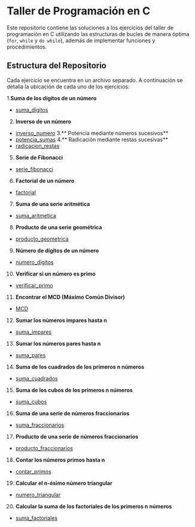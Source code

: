 # Taller de Programación en C

Este repositorio contiene las soluciones a los ejercicios del taller de programación en C utilizando las estructuras de bucles de manera óptima (`for`, `while` y `do while`), además de implementar funciones y procedimientos.

## Estructura del Repositorio

Cada ejercicio se encuentra en un archivo separado. A continuación se detalla la ubicación de cada uno de los ejercicios:

1.**Suma de los dígitos de un número**
-	[suma_digitos]()
2. **Inverso de un número**
-	[inverso_numero]()
3.** Potencia mediante números sucesivos**
-	[potencia_sumas]()
4.** Radicación mediante restas sucesivas**
-	[radicacion_restas]()
5. **Serie de Fibonacci**
-	[serie_fibonacci]()
6. **Factorial de un número**
-	[factorial]()
7. **Suma de una serie aritmética**
-	[suma_aritmetica]()
8. **Producto de una serie geométrica**
-	[producto_geometrica]()
9. **Número de dígitos de un número**
-	[numero_digitos]()
10. **Verificar si un número es primo**
-	[verificar_primo]()
11. **Encontrar el MCD (Máximo Común Divisor)**
-	[MCD]()
12. **Sumar los números impares hasta n**
-	[suma_impares]()
13. **Sumar los números pares hasta n**
-	[suma_pares]()
14. **Suma de los cuadrados de los primeros n números**
-	[suma_cuadrados]()
15. **Suma de los cubos de los primeros n números**
-	[suma_cubos]()
16. **Suma de una serie de números fraccionarios**
-	[suma_fraccionarios]()
17. **Producto de una serie de números fraccionarios**
-	[producto_fraccionarios]()
18. **Contar los números primos hasta n**
-	[contar_primos]()
19. **Calcular el n-ésimo número triangular**
-	[numero_triangular]()
20. **Calcular la suma de los factoriales de los primeros n números**
-	[suma_factoriales]()

